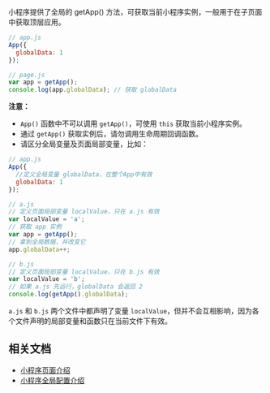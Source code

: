 小程序提供了全局的 getApp() 方法，可获取当前小程序实例，一般用于在子页面中获取顶层应用。
``` JavaScript
// app.js
App({
  globalData: 1
});
```
``` JavaScript
// page.js
var app = getApp();
console.log(app.globalData); // 获取 globalData
```
**注意：**

- `App()` 函数中不可以调用 `getApp()`，可使用 `this` 获取当前小程序实例。
- 通过 `getApp()` 获取实例后，请勿调用生命周期回调函数。
- 请区分全局变量及页面局部变量，比如：

``` JavaScript
// app.js
App({
  //定义全局变量 globalData，在整个App中有效
  globalData: 1   
});
```
``` JavaScript
// a.js
// 定义页面局部变量 localValue，只在 a.js 有效
var localValue = 'a';
// 获取 app 实例
var app = getApp();
// 拿到全局数据，并改变它
app.globalData++;
```
``` JavaScript
// b.js
// 定义页面局部变量 localValue，只在 b.js 有效
var localValue = 'b';
// 如果 a.js 先运行，globalData 会返回 2
console.log(getApp().globalData);
```
`a.js` 和 `b.js` 两个文件中都声明了变量 `localValue`，但并不会互相影响，因为各个文件声明的局部变量和函数只在当前文件下有效。

## 相关文档

- [小程序页面介绍](https://opendocs.alipay.com/mini/framework/page)
- [小程序全局配置介绍](https://opendocs.alipay.com/mini/framework/app)

